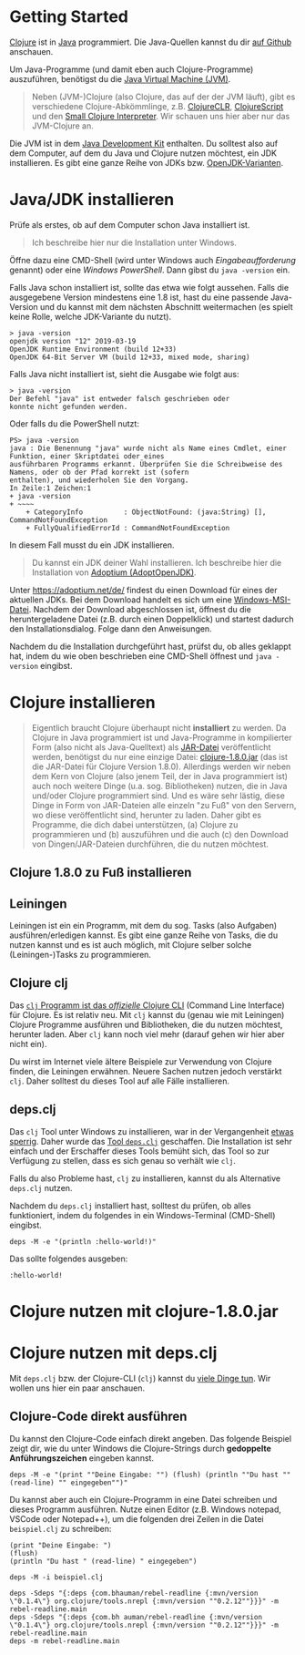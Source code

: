 # Getting Started

[Clojure](https://clojure.org/) ist in
[Java](https://de.wikipedia.org/wiki/Java_(Programmiersprache)) programmiert.
Die Java-Quellen kannst du dir [auf Github](https://github.com/clojure/clojure)
anschauen.

Um Java-Programme (und damit eben auch Clojure-Programme) auszuführen, benötigst
du die [Java Virtual Machine
(JVM)](https://de.wikipedia.org/wiki/Java_Virtual_Machine).

> Neben (JVM-)Clojure (also Clojure, das auf der der JVM läuft), gibt es
> verschiedene Clojure-Abkömmlinge, z.B.
> [ClojureCLR](https://github.com/clojure/clojure-clr),
> [ClojureScript](https://clojurescript.org/) und den [Small Clojure
> Interpreter](https://github.com/babashka/sci). Wir schauen uns hier aber nur
> das JVM-Clojure an.

Die JVM ist in dem [Java Development
Kit](https://de.wikipedia.org/wiki/Java_Development_Kit) enthalten. Du solltest
also auf dem Computer, auf dem du Java und Clojure nutzen möchtest, ein JDK
installieren. Es gibt eine ganze Reihe von JDKs bzw.
[OpenJDK-Varianten](https://de.wikipedia.org/wiki/OpenJDK#OpenJDK-Varianten).

# Java/JDK installieren

Prüfe als erstes, ob auf dem Computer schon Java installiert ist. 

> Ich beschreibe hier nur die Installation unter Windows.

Öffne dazu eine CMD-Shell (wird unter Windows auch *Eingabeaufforderung*
genannt) oder eine *Windows PowerShell*. Dann gibst du `java -version` ein.

Falls Java schon installiert ist, sollte das etwa wie folgt aussehen. Falls die
ausgegebene Version mindestens eine 1.8 ist, hast du eine passende Java-Version
und du kannst mit dem nächsten Abschnitt weitermachen (es spielt keine Rolle,
welche JDK-Variante du nutzt).

```
> java -version
openjdk version "12" 2019-03-19
OpenJDK Runtime Environment (build 12+33)
OpenJDK 64-Bit Server VM (build 12+33, mixed mode, sharing)
```

Falls Java nicht installiert ist, sieht die Ausgabe wie folgt aus:

```
> java -version
Der Befehl "java" ist entweder falsch geschrieben oder
konnte nicht gefunden werden.
```

Oder falls du die PowerShell nutzt:

```
PS> java -version
java : Die Benennung "java" wurde nicht als Name eines Cmdlet, einer Funktion, einer Skriptdatei oder eines
ausführbaren Programms erkannt. Überprüfen Sie die Schreibweise des Namens, oder ob der Pfad korrekt ist (sofern
enthalten), und wiederholen Sie den Vorgang.
In Zeile:1 Zeichen:1
+ java -version
+ ~~~~
    + CategoryInfo          : ObjectNotFound: (java:String) [], CommandNotFoundException
    + FullyQualifiedErrorId : CommandNotFoundException
```

In diesem Fall musst du ein JDK installieren. 

> Du kannst ein JDK deiner Wahl installieren. Ich beschreibe hier die
> Installation von [Adoptium
> (AdoptOpenJDK)](https://de.wikipedia.org/wiki/OpenJDK#Adoptium_(AdoptOpenJDK)).

Unter https://adoptium.net/de/ findest du einen Download für eines der aktuellen
JDKs. Bei dem Download handelt es sich um eine
[Windows-MSI-Datei](https://de.wikipedia.org/wiki/Windows_Installer). Nachdem
der Download abgeschlossen ist, öffnest du die heruntergeladene Datei (z.B.
durch einen Doppelklick) und startest dadurch den Installationsdialog. Folge
dann den Anweisungen.

Nachdem du die Installation durchgeführt hast, prüfst du, ob alles geklappt hat,
indem du wie oben beschrieben eine CMD-Shell öffnest und `java -version`
eingibst.

# Clojure installieren

> Eigentlich braucht Clojure überhaupt nicht __installiert__ zu werden. Da
> Clojure in Java programmiert ist und Java-Programme in kompilierter Form (also
> nicht als Java-Quelltext) als
> [JAR-Datei](https://de.wikipedia.org/wiki/Java_Archive) veröffentlicht werden,
> benötigst du nur eine einzige Datei:
> [clojure-1.8.0.jar](https://repo1.maven.org/maven2/org/clojure/clojure/1.8.0/clojure-1.8.0.jar)
> (das ist die JAR-Datei für Clojure Version 1.8.0). Allerdings werden wir neben
> dem Kern von Clojure (also jenem Teil, der in Java programmiert ist) auch noch
> weitere Dinge (u.a. sog. Bibliotheken) nutzen, die in Java und/oder Clojure
> programmiert sind. Und es wäre sehr lästig, diese Dinge in Form von
> JAR-Dateien alle einzeln "zu Fuß" von den Servern, wo diese veröffentlicht
> sind, herunter zu laden. Daher gibt es Programme, die dich dabei unterstützen,
> (a) Clojure zu programmieren und (b) auszuführen und die auch (c) den Download
> von Dingen/JAR-Dateien durchführen, die du nutzen möchtest.

## Clojure 1.8.0 zu Fuß installieren

## Leiningen

Leiningen ist ein ein Programm, mit dem du sog. Tasks (also Aufgaben)
ausführen/erledigen kannst. Es gibt eine ganze Reihe von Tasks, die du nutzen
kannst und es ist auch möglich, mit Clojure selber solche (Leiningen-)Tasks zu
programmieren. 

## Clojure clj

Das [`clj` Programm ist das _offizielle_ Clojure
CLI](https://clojure.org/guides/deps_and_cli) (Command Line Interface) für
Clojure. Es ist relativ neu. Mit `clj` kannst du (genau wie mit Leiningen)
Clojure Programme ausführen und Bibliotheken, die du nutzen möchtest, herunter
laden. Aber `clj` kann noch viel mehr (darauf gehen wir hier aber nicht ein).

Du wirst im Internet viele ältere Beispiele zur Verwendung von Clojure finden,
die Leiningen erwähnen. Neuere Sachen nutzen jedoch verstärkt `clj`. Daher
solltest du dieses Tool auf alle Fälle installieren.

## deps.clj

Das `clj` Tool unter Windows zu installieren, war in der Vergangenheit [etwas
sperrig](https://github.com/clojure/tools.deps.alpha/wiki/clj-on-Windows). Daher
wurde das [Tool `deps.clj`](https://github.com/borkdude/deps.clj) geschaffen.
Die Installation ist sehr einfach und der Erschaffer dieses Tools bemüht sich,
das Tool so zur Verfügung zu stellen, dass es sich genau so verhält wie `clj`.

Falls du also Probleme hast, `clj` zu installieren, kannst du als Alternative
`deps.clj` nutzen.

Nachdem du `deps.clj` installiert hast, solltest du prüfen, ob alles
funktioniert, indem du folgendes in ein Windows-Terminal (CMD-Shell) eingibst.

```
deps -M -e "(println :hello-world!)"
```

Das sollte folgendes ausgeben:

```
:hello-world!
```

# Clojure nutzen mit clojure-1.8.0.jar

# Clojure nutzen mit deps.clj

Mit `deps.clj` bzw. der Clojure-CLI (`clj`) kannst du [viele Dinge
tun](https://clojure.org/reference/deps_and_cli). Wir wollen uns hier ein paar
anschauen.

## Clojure-Code direkt ausführen

Du kannst den Clojure-Code einfach direkt angeben. Das folgende Beispiel zeigt
dir, wie du unter Windows die Clojure-Strings durch __gedoppelte
Anführungszeichen__ eingeben kannst. 

```
deps -M -e "(print ""Deine Eingabe: "") (flush) (println ""Du hast "" (read-line) "" eingegeben"")"
```

Du kannst aber auch ein Clojure-Programm in eine Datei schreiben und dieses
Programm ausführen. Nutze einen Editor (z.B. Windows notepad, VSCode oder
Notepad++), um die folgenden drei Zeilen in die Datei `beispiel.clj` zu
schreiben:

```
(print "Deine Eingabe: ")
(flush)
(println "Du hast " (read-line) " eingegeben")
```

```
deps -M -i beispiel.clj
```


```
deps -Sdeps "{:deps {com.bhauman/rebel-readline {:mvn/version \"0.1.4\"} org.clojure/tools.nrepl {:mvn/version ""0.2.12""}}}" -m rebel-readline.main
deps -Sdeps "{:deps {com.bh auman/rebel-readline {:mvn/version \"0.1.4\"} org.clojure/tools.nrepl {:mvn/version ""0.2.12""}}}" -m rebel-readline.main
deps -m rebel-readline.main
```
